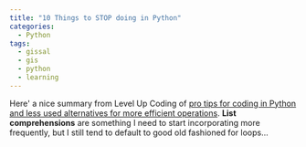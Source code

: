 ```yaml
---
title: "10 Things to STOP doing in Python"
categories:
  - Python
tags:
  - gissal
  - gis
  - python
  - learning
---
```


Here' a nice summary from Level Up Coding of <a href="https://levelup.gitconnected.com/10-things-i-stopped-doing-in-python-after-learning-from-the-pros-f8ea00922eb6">
pro tips for coding in Python and less used alternatives for more efficient operations</a>.  **List comprehensions** are something I need to start incorporating more frequently, but I still tend to default to good old fashioned for loops...

